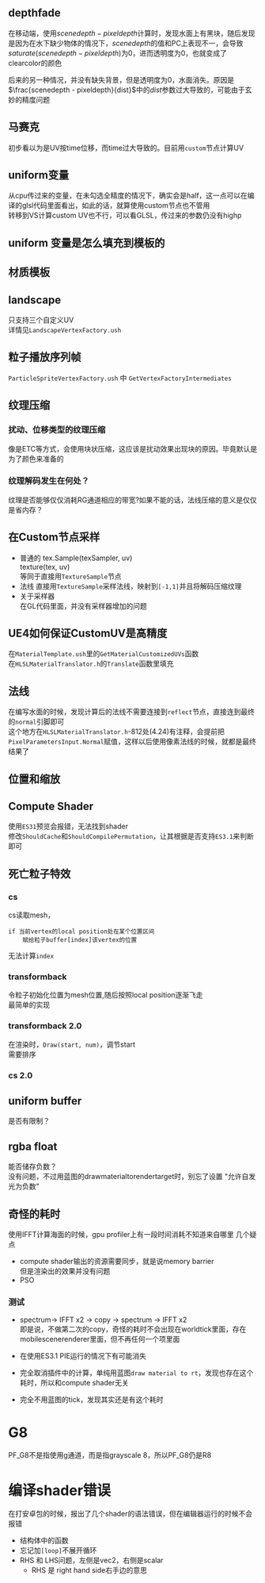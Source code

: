 ## depthfade
在移动端，使用$scenedepth-pixeldepth$计算时，发现水面上有黑块，随后发现是因为在水下缺少物体的情况下，$scenedepth$的值和PC上表现不一，会导致$saturate(scenedepth-pixeldepth)$为0，进而透明度为0，也就变成了clearcolor的颜色  

后来的另一种情况，并没有缺失背景，但是透明度为0，水面消失。原因是$\frac{scenedepth - pixeldepth}{dist}$中的$dist$参数过大导致的，可能由于玄妙的精度问题
## 马赛克
初步看以为是UV按time位移，而time过大导致的。目前用`custom`节点计算UV
## uniform变量
从cpu传过来的变量，在未勾选全精度的情况下，确实会是half，这一点可以在编译的glsl代码里面看出，如此的话，就算使用custom节点也不管用  
转移到VS计算custom UV也不行，可以看GLSL，传过来的参数仍没有highp
## uniform 变量是怎么填充到模板的
## 材质模板
## landscape
只支持三个自定义UV  
详情见`LandscapeVertexFactory.ush`
## 粒子播放序列帧
`ParticleSpriteVertexFactory.ush` 中 `GetVertexFactoryIntermediates`  
## 纹理压缩
### 扰动、位移类型的纹理压缩
像是ETC等方式，会使用块状压缩，这应该是扰动效果出现块的原因。毕竟默认是为了颜色来准备的
### 纹理解码发生在何处？
纹理是否能够仅仅消耗RG通道相应的带宽?如果不能的话，法线压缩的意义是仅仅是省内存？
## 在Custom节点采样
* 普通的
tex.Sample(texSampler, uv)  
texture(tex, uv)  
等同于直接用`TextureSample`节点
* 法线
直接用`TextureSample`采样法线，映射到`[-1,1]`并且将解码压缩纹理
* 关于采样器  
在GL代码里面，并没有采样器增加的问题
## UE4如何保证CustomUV是高精度  
在`MaterialTemplate.ush`里的`GetMaterialCustomizedUVs`函数  
在`HLSLMaterialTranslator.h`的`Translate`函数里填充
## 法线
在编写水面的时候，发现计算后的法线不需要连接到`reflect`节点，直接连到最终的`normal`引脚即可  
这个地方在`HLSLMaterialTranslator.h`-812处(4.24)有注释，会提前把`PixelParametersInput.Normal`赋值，这样以后使用像素法线的时候，就都是最终结果了
## 位置和缩放
## Compute Shader
使用`ES31`预览会报错，无法找到shader  
修改`ShouldCache`和`ShouldCompilePermutation`，让其根据是否支持`ES3.1`来判断即可
## 死亡粒子特效
### cs
cs读取mesh，  
```
if 当前vertex的local position处在某个位置区间
    赋给粒子buffer[index]该vertex的位置
```  
无法计算`index`
### transformback
令粒子初始化位置为mesh位置,随后按照local position逐渐飞走  
最简单的实现
### transformback 2.0
在渲染时，`Draw(start, num)`，调节start  
需要排序
### cs 2.0
## uniform buffer
是否有限制？
## rgba float
能否储存负数？  
没有问题，不过用蓝图的drawmaterialtorendertarget时，别忘了设置 "允许自发光为负数"
## 奇怪的耗时
使用IFFT计算海面的时候，gpu profiler上有一段时间消耗不知道来自哪里
几个疑点
* compute shader输出的资源需要同步，就是说memory barrier  
但是渲染出的效果并没有问题
* PSO
### 测试
* spectrum-> IFFT x2 -> copy -> spectrum -> IFFT x2  
即是说，不做第二次的copy，奇怪的耗时不会出现在worldtick里面，存在mobilescenerenderer里面，但不再任何一个项里面  

* 在使用ES3.1 PIE运行的情况下有可能消失
* 完全取消插件中的计算，单纯用蓝图`draw material to rt`，发现也存在这个耗时，所以和compute shader无关
* 完全不用蓝图的tick，发现其实还是有这个耗时
# G8
PF_G8不是指使用g通道，而是指grayscale 8，所以PF_G8仍是R8
# 编译shader错误
在打安卓包的时候，报出了几个shader的语法错误，但在编辑器运行的时候不会报错
* 结构体中的函数
* 忘记加`[loop]`不展开循环
* RHS 和 LHS问题，左侧是vec2，右侧是scalar 
  * RHS 是 right hand side右手边的意思
